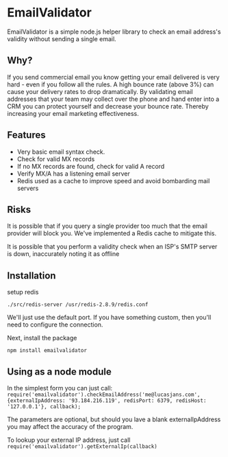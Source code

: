 # EmailValidator

EmailValidator is a simple node.js helper library to check an email address's validity without sending a single email.

## Why?

If you send commercial email you know getting your email delivered is very hard - even if you follow all the rules. A high bounce rate (above 3%) can cause your delivery rates to drop dramatically. By validating email addresses that your team may collect over the phone and hand enter into a CRM you can protect yourself and decrease your bounce rate. Thereby increasing your email marketing effectiveness.

## Features

* Very basic email syntax check. 
* Check for valid MX records
* If no MX records are found, check for valid A record
* Verify MX/A has a listening email server
* Redis used as a cache to improve speed and avoid bombarding mail servers

## Risks

It is possible that if you query a single provider too much that the email provider will block you. We've implemented a Redis cache to mitigate this.

It is possible that you perform a validity check when an ISP's SMTP server is down, inaccurately noting it as offline

## Installation

setup redis

`./src/redis-server /usr/redis-2.8.9/redis.conf`

We'll just use the default port. If you have something custom, then you'll need to configure the connection.

Next, install the package

`npm install emailvalidator`


## Using as a node module

In the simplest form you can just call:
`require('emailvalidator').checkEmailAddress('me@lucasjans.com', {externalIpAddress: '93.184.216.119', redisPort: 6379, redisHost: '127.0.0.1'}, callback);`

The parameters are optional, but should you lave a blank externalIpAddress you may affect the accuracy of the program.

To lookup your external IP address, just call
`require('emailvalidator').getExternalIp(callback)`


